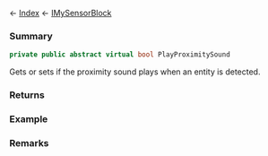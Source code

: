← [Index](Api-Index) ← [IMySensorBlock](Sandbox.ModAPI.Ingame.IMySensorBlock)

### Summary

```csharp
private public abstract virtual bool PlayProximitySound
```

Gets or sets if the proximity sound plays when an entity is detected.

### Returns

### Example

### Remarks

